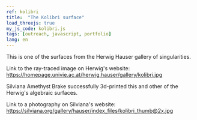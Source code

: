 ```yaml
---
ref: kolibri
title:  "The Kolibri surface"
load_threejs: true
my_js_code: kolibri.js
tags: [outreach, javascript, portfolio]
lang: en
---
```


This is one of the surfaces from the Herwig Hauser gallery of singularities.

Link to the ray-traced image on Herwig's website: <https://homepage.univie.ac.at/herwig.hauser/gallery/kolibri.jpg>

Silviana Amethyst Brake successfully 3d-printed this and other of the Herwig's algebraic surfaces.

Link to a photography on Silviana's website: <https://silviana.org/gallery/hauser/index_files/kolibri_thumb@2x.jpg>
